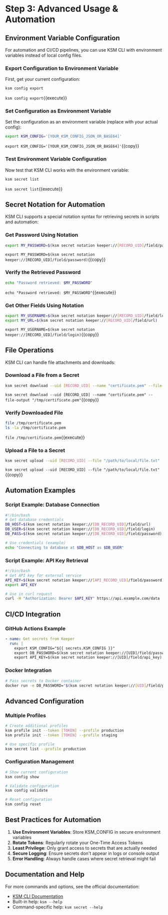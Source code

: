 # Step 3: Advanced Usage & Automation

## Environment Variable Configuration

For automation and CI/CD pipelines, you can use KSM CLI with environment variables instead of local config files.

### Export Configuration to Environment Variable

First, get your current configuration:

```bash
ksm config export
```
`ksm config export`{{execute}}

### Set Configuration as Environment Variable

Set the configuration as an environment variable (replace with your actual config):

```bash
export KSM_CONFIG='[YOUR_KSM_CONFIG_JSON_OR_BASE64]'
```
`export KSM_CONFIG='[YOUR_KSM_CONFIG_JSON_OR_BASE64]'`{{copy}}

### Test Environment Variable Configuration

Now test that KSM CLI works with the environment variable:

```bash
ksm secret list
```
`ksm secret list`{{execute}}

## Secret Notation for Automation

KSM CLI supports a special notation syntax for retrieving secrets in scripts and automation:

### Get Password Using Notation
```bash
export MY_PASSWORD=$(ksm secret notation keeper://[RECORD_UID]/field/password)
```
`export MY_PASSWORD=$(ksm secret notation keeper://[RECORD_UID]/field/password)`{{copy}}

### Verify the Retrieved Password
```bash
echo "Password retrieved: $MY_PASSWORD"
```
`echo "Password retrieved: $MY_PASSWORD"`{{execute}}

### Get Other Fields Using Notation
```bash
export MY_USERNAME=$(ksm secret notation keeper://[RECORD_UID]/field/login)
export MY_URL=$(ksm secret notation keeper://[RECORD_UID]/field/url)
```
`export MY_USERNAME=$(ksm secret notation keeper://[RECORD_UID]/field/login)`{{copy}}

## File Operations

KSM CLI can handle file attachments and downloads:

### Download a File from a Secret
```bash
ksm secret download --uid [RECORD_UID] --name "certificate.pem" --file-output "/tmp/certificate.pem"
```
`ksm secret download --uid [RECORD_UID] --name "certificate.pem" --file-output "/tmp/certificate.pem"`{{copy}}

### Verify Downloaded File
```bash
file /tmp/certificate.pem
ls -la /tmp/certificate.pem
```
`file /tmp/certificate.pem`{{execute}}

### Upload a File to a Secret
```bash
ksm secret upload --uid [RECORD_UID] --file "/path/to/local/file.txt"
```
`ksm secret upload --uid [RECORD_UID] --file "/path/to/local/file.txt"`{{copy}}

## Automation Examples

### Script Example: Database Connection
```bash
#!/bin/bash
# Get database credentials
DB_HOST=$(ksm secret notation keeper://[DB_RECORD_UID]/field/url)
DB_USER=$(ksm secret notation keeper://[DB_RECORD_UID]/field/login)
DB_PASS=$(ksm secret notation keeper://[DB_RECORD_UID]/field/password)

# Use credentials (example)
echo "Connecting to database at $DB_HOST as $DB_USER"
```

### Script Example: API Key Retrieval
```bash
#!/bin/bash
# Get API key for external service
API_KEY=$(ksm secret notation keeper://[API_RECORD_UID]/field/password)
export API_KEY

# Use in curl request
curl -H "Authorization: Bearer $API_KEY" https://api.example.com/data
```

## CI/CD Integration

### GitHub Actions Example
```yaml
- name: Get secrets from Keeper
  run: |
    export KSM_CONFIG="${{ secrets.KSM_CONFIG }}"
    export DB_PASSWORD=$(ksm secret notation keeper://[UID]/field/password)
    export API_KEY=$(ksm secret notation keeper://[UID]/field/api_key)
```

### Docker Integration
```bash
# Pass secrets to Docker container
docker run -e DB_PASSWORD="$(ksm secret notation keeper://[UID]/field/password)" myapp
```

## Advanced Configuration

### Multiple Profiles
```bash
# Create additional profiles
ksm profile init --token [TOKEN] --profile production
ksm profile init --token [TOKEN] --profile staging

# Use specific profile
ksm secret list --profile production
```

### Configuration Management
```bash
# Show current configuration
ksm config show

# Validate configuration
ksm config validate

# Reset configuration
ksm config reset
```

## Best Practices for Automation

1. **Use Environment Variables**: Store KSM_CONFIG in secure environment variables
2. **Rotate Tokens**: Regularly rotate your One-Time Access Tokens
3. **Least Privilege**: Only grant access to secrets that are actually needed
4. **Secure Logging**: Ensure secrets don't appear in logs or console output
5. **Error Handling**: Always handle cases where secret retrieval might fail

## Documentation and Help

For more commands and options, see the official documentation:
- [KSM CLI Documentation](https://docs.keeper.io/secrets-manager/secrets-manager/secrets-manager-command-line-interface)
- Built-in help: `ksm --help`
- Command-specific help: `ksm secret --help`
